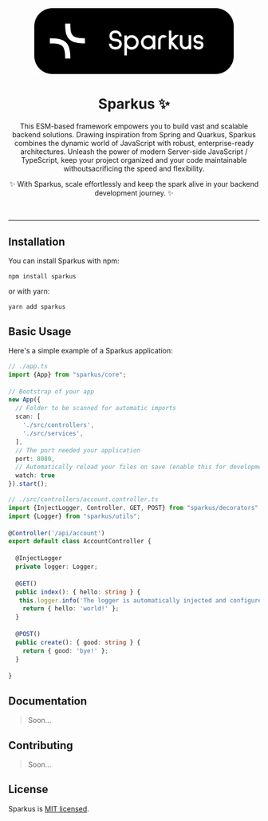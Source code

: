 <div align="center">
    <img src="./.github/banner.svg" width="400px">
    <h1>Sparkus ✨</h1>
</div>

<p align="center">
This ESM-based framework empowers you to build vast and scalable backend solutions. 
Drawing inspiration from Spring and Quarkus, Sparkus combines the dynamic world of 
JavaScript with robust, enterprise-ready architectures. Unleash the power of modern 
Server-side JavaScript / TypeScript, keep your project organized and your code maintainable
withoutsacrificing the speed and flexibility.

<p align="center">
✨ With Sparkus, scale effortlessly and keep the spark alive in your backend development journey. ✨
</p>

<br>

---

## Installation

You can install Sparkus with npm:

```
npm install sparkus
```

or with yarn:

```
yarn add sparkus
```

## Basic Usage

Here's a simple example of a Sparkus application:

```ts
// ./app.ts
import {App} from "sparkus/core";

// Bootstrap of your app
new App({
  // Folder to be scanned for automatic imports
  scan: [
    './src/controllers',
    './src/services',
  ],
  // The port needed your application
  port: 8080,
  // Automatically reload your files on save (enable this for development)
  watch: true
}).start();
```

```ts
// ./src/controllers/account.controller.ts
import {InjectLogger, Controller, GET, POST} from "sparkus/decorators";
import {Logger} from "sparkus/utils";

@Controller('/api/account')
export default class AccountController {

  @InjectLogger
  private logger: Logger;

  @GET()
  public index(): { hello: string } {
   this.logger.info('The logger is automatically injected and configured with @InjectLogger');
    return { hello: 'world!' };
  }

  @POST()
  public create(): { good: string } {
    return { good: 'bye!' };
  }

}
```

## Documentation

> Soon...

## Contributing

> Soon...

## License

Sparkus is [MIT licensed](https://github.com/maxand-re/Sparkus/blob/main/LICENSE).
